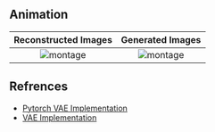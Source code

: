 




## Animation

|                               Reconstructed Images                    |                          Generated Images                             |
| :-------------------------------------------------------------------: | :-------------------------------------------------------------------: |
|![montage](Save_Model/cars.gif)                                        |![montage](Save_Model/samples.gif)                                     |



## Refrences
-  [Pytorch VAE Implementation](https://github.com/AntixK/PyTorch-VAE)
-  [VAE Implementation](https://github.com/coolvision/vae_conv/blob/master/mvae_conv.py)
